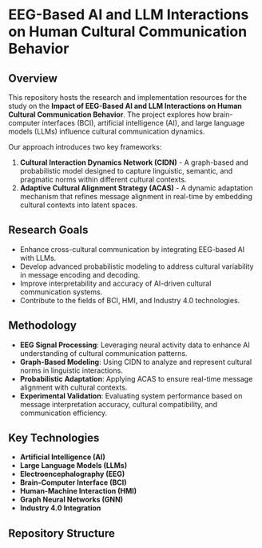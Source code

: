 # EEG-Based AI and LLM Interactions on Human Cultural Communication Behavior

## Overview

This repository hosts the research and implementation resources for the study on the **Impact of EEG-Based AI and LLM Interactions on Human Cultural Communication Behavior**. The project explores how brain-computer interfaces (BCI), artificial intelligence (AI), and large language models (LLMs) influence cultural communication dynamics. 

Our approach introduces two key frameworks:

1. **Cultural Interaction Dynamics Network (CIDN)** - A graph-based and probabilistic model designed to capture linguistic, semantic, and pragmatic norms within different cultural contexts.
2. **Adaptive Cultural Alignment Strategy (ACAS)** - A dynamic adaptation mechanism that refines message alignment in real-time by embedding cultural contexts into latent spaces.

## Research Goals

- Enhance cross-cultural communication by integrating EEG-based AI with LLMs.
- Develop advanced probabilistic modeling to address cultural variability in message encoding and decoding.
- Improve interpretability and accuracy of AI-driven cultural communication systems.
- Contribute to the fields of BCI, HMI, and Industry 4.0 technologies.

## Methodology

- **EEG Signal Processing**: Leveraging neural activity data to enhance AI understanding of cultural communication patterns.
- **Graph-Based Modeling**: Using CIDN to analyze and represent cultural norms in linguistic interactions.
- **Probabilistic Adaptation**: Applying ACAS to ensure real-time message alignment with cultural contexts.
- **Experimental Validation**: Evaluating system performance based on message interpretation accuracy, cultural compatibility, and communication efficiency.

## Key Technologies

- **Artificial Intelligence (AI)**
- **Large Language Models (LLMs)**
- **Electroencephalography (EEG)**
- **Brain-Computer Interface (BCI)**
- **Human-Machine Interaction (HMI)**
- **Graph Neural Networks (GNN)**
- **Industry 4.0 Integration**

## Repository Structure

